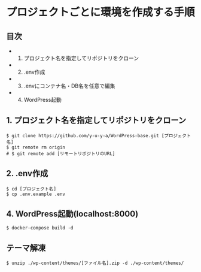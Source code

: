 # プロジェクトごとに環境を作成する手順
## 目次
- 1. プロジェクト名を指定してリポジトリをクローン
- 2. .env作成
- 3. .envにコンテナ名・DB名を任意で編集
- 4. WordPress起動

## 1. プロジェクト名を指定してリポジトリをクローン
```sh:
$ git clone https://github.com/y-u-y-a/WordPress-base.git [プロジェクト名]
$ git remote rm origin
# $ git remote add [リモートリポジトリのURL]
```

## 2. .env作成
```sh:
$ cd [プロジェクト名]
$ cp .env.example .env
```

## 4. WordPress起動(localhost:8000)
```sh:
$ docker-compose build -d
```

## テーマ解凍
```sh:
$ unzip ./wp-content/themes/[ファイル名].zip -d ./wp-content/themes/
```
